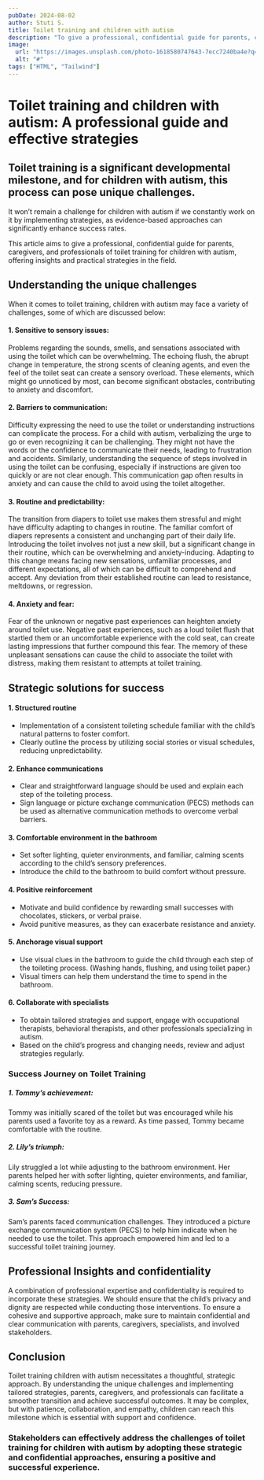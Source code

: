 ```yaml
---
pubDate: 2024-08-02
author: Stuti S.
title: Toilet training and children with autism
description: "To give a professional, confidential guide for parents, caregivers, and professionals of toilet training for children with autism, offering insights and practical strategies in the field." 
image:
  url: "https://images.unsplash.com/photo-1618580747643-7ecc7240ba4e?q=80&w=2787&auto=format&fit=crop&ixlib=rb-4.0.3&ixid=M3wxMjA3fDB8MHxwaG90by1wYWdlfHx8fGVufDB8fHx8fA%3D%3D"
  alt: "#"
tags: ["HTML", "Tailwind"]
---
```



# Toilet training and children with autism: A professional guide and effective strategies


## Toilet training is a significant developmental milestone, and for children with autism, this process can pose unique challenges. 

It won’t remain a challenge for children with autism if we constantly work on it by implementing strategies, as evidence-based approaches can significantly enhance success rates.

This article aims to give a professional, confidential guide for parents, caregivers, and professionals of toilet training for children with autism, offering insights and practical strategies in the field. 



## Understanding the unique challenges

When it comes to toilet training, children with autism may face a variety of challenges, some of which are discussed below:

#### 1. Sensitive to sensory issues: 
Problems regarding the sounds, smells, and sensations associated with using the toilet which can be overwhelming. The echoing flush, the abrupt change in temperature, the strong scents of cleaning agents, and even the feel of the toilet seat can create a sensory overload. These elements, which might go unnoticed by most, can become significant obstacles, contributing to anxiety and discomfort.

#### 2. Barriers to communication:
Difficulty expressing the need to use the toilet or understanding instructions can complicate the process. For a child with autism, verbalizing the urge to go or even recognizing it can be challenging. They might not have the words or the confidence to communicate their needs, leading to frustration and accidents. Similarly, understanding the sequence of steps involved in using the toilet can be confusing, especially if instructions are given too quickly or are not clear enough. This communication gap often results in anxiety and can cause the child to avoid using the toilet altogether.

#### 3. Routine and predictability:
The transition from diapers to toilet use makes them stressful and might have difficulty adapting to changes in routine. The familiar comfort of diapers represents a consistent and unchanging part of their daily life. Introducing the toilet involves not just a new skill, but a significant change in their routine, which can be overwhelming and anxiety-inducing. Adapting to this change means facing new sensations, unfamiliar processes, and different expectations, all of which can be difficult to comprehend and accept. Any deviation from their established routine can lead to resistance, meltdowns, or regression.

#### 4. Anxiety and fear:
Fear of the unknown or negative past experiences can heighten anxiety around toilet use. Negative past experiences, such as a loud toilet flush that startled them or an uncomfortable experience with the cold seat, can create lasting impressions that further compound this fear. The memory of these unpleasant sensations can cause the child to associate the toilet with distress, making them resistant to attempts at toilet training.




## Strategic solutions for success
#### 1. Structured routine
- Implementation of a consistent toileting schedule familiar with the child’s natural patterns to foster comfort.
- Clearly outline the process by utilizing social stories or visual schedules, reducing unpredictability.

#### 2. Enhance communications
- Clear and straightforward language should be used and explain each step of the toileting process.
- Sign language or picture exchange communication (PECS) methods can be used as alternative communication methods to overcome verbal barriers. 

#### 3. Comfortable environment in the bathroom
- Set softer lighting, quieter environments, and familiar, calming scents according to the child’s sensory preferences.
- Introduce the child to the bathroom to build comfort without pressure.

#### 4. Positive reinforcement 
- Motivate and build confidence by rewarding small successes with chocolates, stickers, or verbal praise.
- Avoid punitive measures, as they can exacerbate resistance and anxiety. 

#### 5. Anchorage visual support
- Use visual clues in the bathroom to guide the child through each step of the toileting process. (Washing hands, flushing, and using toilet paper.)
- Visual timers can help them understand the time to spend in the bathroom.

#### 6. Collaborate with specialists
- To obtain tailored strategies and support, engage with occupational therapists, behavioral therapists, and other professionals specializing in autism. 
- Based on the child’s progress and changing needs, review and adjust strategies regularly.



### Success Journey on Toilet Training 
##### 1. Tommy’s achievement: 
Tommy was initially scared of the toilet but was encouraged while his parents used a favorite toy as a reward. As time passed, Tommy became comfortable with the routine.

##### 2. Lily’s triumph: 
Lily struggled a lot while adjusting to the bathroom environment. Her parents helped her with softer lighting, quieter environments, and familiar, calming scents, reducing pressure.

##### 3. Sam’s Success: 
Sam’s parents faced communication challenges. They introduced a picture exchange communication system (PECS) to help him indicate when he needed to use the toilet. This approach empowered him and led to a successful toilet training journey.



## Professional Insights and confidentiality 
A combination of professional expertise and confidentiality is required to incorporate these strategies.
We should ensure that the child’s privacy and dignity are respected while conducting those interventions. 
To ensure a cohesive and supportive approach, make sure to maintain confidential and clear communication with parents, caregivers, specialists, and involved stakeholders. 



## Conclusion
Toilet training children with autism necessitates a thoughtful, strategic approach. By understanding the unique challenges and implementing tailored strategies, parents, caregivers, and professionals can facilitate a smoother transition and achieve successful outcomes. It may be complex, but with patience, collaboration, and empathy, children can reach this milestone which is essential with support and confidence.


### Stakeholders can effectively address the challenges of toilet training for children with autism by adopting these strategic and confidential approaches, ensuring a positive and successful experience.
